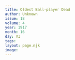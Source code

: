 ```yaml
---
title: Oldest Ball-player Dead
author: Unknown
issue: 18
volume: 4
year: 1917
month: 16
day: VI
tags:
layout: page.njk
image:
---
```





